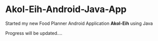 # Akol-Eih-Android-Java-App

Started my new Food Planner Android Application **Akol-Eih** using Java

Progress will be updated....